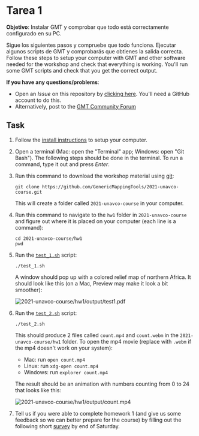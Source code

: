 # Tarea 1

**Objetivo**: Instalar GMT y comprobar que todo está correctamente configurado en su PC.


Sigue los siguientes pasos y compruebe que todo funciona. Ejecutar algunos scripts de GMT y comprobarás
que obtienes la salida correcta.
Follow these steps to setup your computer with GMT and other software needed for the
workshop and check that everything is working. You'll run some GMT scripts and check
that you get the correct output.

**If you have any questions/problems**:

* Open an *Issue* on this repository by
  [clicking here](https://github.com/GenericMappingTools/2021-unavco-course/issues/new/choose).
  You'll need a GitHub account to do this.
* Alternatively, post to the [GMT Community Forum](https://forum.generic-mapping-tools.org/)

## Task

1. Follow the [install instructions](../INSTALL.md) to setup your computer.
2. Open a terminal (Mac: open the "Terminal" app; Windows: open "Git Bash").
   The following steps should be done in the terminal.
   To run a command, type it out and press *Enter*.
3. Run this command to download the workshop material using [git](https://en.wikipedia.org/wiki/Git):

   ```
   git clone https://github.com/GenericMappingTools/2021-unavco-course.git
   ```

   This will create a folder called `2021-unavco-course` in your computer.
4. Run this command to navigate to the `hw1` folder in `2021-unavco-course` and figure
   out where it is placed on your computer (each line is a command):

   ```
   cd 2021-unavco-course/hw1
   pwd
   ```

5. Run the [`test_1.sh`](test_1.sh) script:

   ```
   ./test_1.sh
   ```

   A window should pop up with a colored relief map of northern Africa. It should look
   like this (on a Mac, Preview may make it look a bit smoother):

   ![`2021-unavco-course/hw1/output/test1.pdf`](output/test1.png)
6. Run the [`test_2.sh`](test_2.sh) script:

   ```
   ./test_2.sh
   ```

   This should produce 2 files called `count.mp4` and `count.webm` in the
   `2021-unavco-course/hw1` folder. To open the mp4 movie (replace with `.webm`
   if the mp4 doesn't work on your system):

   * Mac: run `open count.mp4`
   * Linux: run `xdg-open count.mp4`
   * Windows: run `explorer count.mp4`

   The result should be an animation with numbers counting from 0 to 24 that looks like
   this:

   ![`2021-unavco-course/hw1/output/count.mp4`](output/count.gif)
7. Tell us if you were able to complete homework 1 (and give us some feedback so we can better prepare for the course) by filling out
   the following short [survey](https://forms.gle/FnEeTK9CLgYHBMzD9) by end of Saturday.
